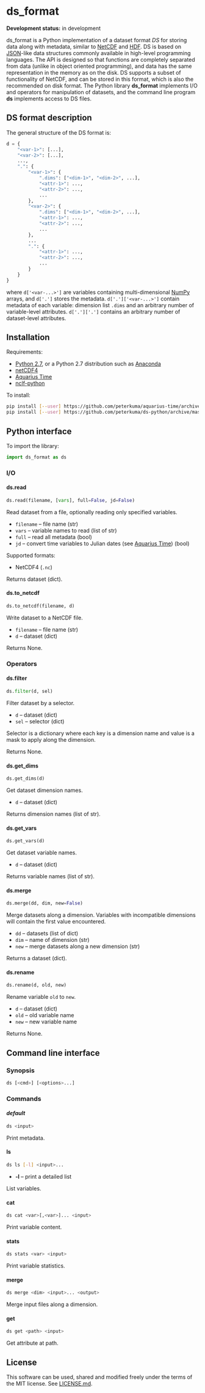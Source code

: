 # ds_format

**Development status:** in development

ds_format is a Python implementation of a dataset
format *DS* for storing data along with metadata, similar to
[NetCDF](https://www.unidata.ucar.edu/software/netcdf/)
and [HDF](https://www.hdfgroup.org).
DS is based on [JSON](https://json.org/)-like data structures commonly
available in high-level
programming languages. The API is designed so that functions are completely
separated
from data (unlike in object oriented programming), and data has the same
representation in the memory as on the disk. DS supports a subset
of functionality of NetCDF,
and can be stored in this format, which is also the recommended
on disk format. The Python library **ds_format** implements I/O and operators
for manipulation of datasets, and the command line program **ds** implements
access to DS files.

## DS format description

The general structure of the DS format is:

```python
d = {
    "<var-1>": [...],
    "<var-2>": [...],
    ...,
    ".": {
        "<var-1>": {
            ".dims": ["<dim-1>", "<dim-2>", ...],
            "<attr-1>": ...,
            "<attr-2>": ...,
            ...
        },
        "<var-2>": {
            ".dims": ["<dim-1>", "<dim-2>", ...],
            "<attr-1>": ...,
            "<attr-2>": ...,
            ...
        },
        ...
        ".": {
            "<attr-1>": ...,
            "<attr-2>": ...,
            ...
        }
    }
}
```

where `d['<var-...>']` are variables containing multi-dimensional
[NumPy](https://www.numpy.org/)
arrays, and `d['.']` stores the metadata. `d['.']['<var-...>']` contain
metadata of each variable: dimension list `.dims` and an
arbitrary number of variable-level attributes. `d['.']['.']` contains an
arbitrary number of dataset-level attributes.

## Installation

Requirements:

- [Python 2.7](https://www.python.org/), or a Python 2.7 distribution such
as [Anaconda](https://www.anaconda.com/distribution/)
- [netCDF4](http://unidata.github.io/netcdf4-python/netCDF4/index.html)
- [Aquarius Time](https://github.com/peterkuma/aquarius-time)
- [nclf-python](https://github.com/peterkuma/nclf-python)

To install:

```sh
pip install [--user] https://github.com/peterkuma/aquarius-time/archive/master.zip https://github.com/peterkuma/nclf-python/archive/master.zip
pip install [--user] https://github.com/peterkuma/ds-python/archive/master.zip
```

## Python interface

To import the library:

```python
import ds_format as ds
```

### I/O

#### ds.read

```python
ds.read(filename, [vars], full=False, jd=False)
```

Read dataset from a file, optionally reading only specified variables.

- `filename` – file name (str)
- `vars` – variable names to read (list of str)
- `full` – read all metadata (bool)
- `jd` – convert time variables to Julian dates 
(see [Aquarius Time](https://github.com/peterkuma/aquarius-time))
(bool)

Supported formats:

- NetCDF4 (`.nc`)

Returns dataset (dict).

#### ds.to_netcdf

```python
ds.to_netcdf(filename, d)
```

Write dataset to a NetCDF file.

- `filename` – file name (str)
- `d` – dataset (dict)

Returns None.

### Operators

#### ds.filter

```python
ds.filter(d, sel)
```

Filter dataset by a selector.

- `d` – dataset (dict)
- `sel` – selector (dict)

Selector is a dictionary where each key is a dimension name and value
is a mask to apply along the dimension.

Returns None.

#### ds.get_dims

```python
ds.get_dims(d)
```

Get dataset dimension names.

- `d` – dataset (dict)

Returns dimension names (list of str).

#### ds.get_vars

```python
ds.get_vars(d)
```

Get dataset variable names.

- `d` – dataset (dict)

Returns variable names (list of str).

#### ds.merge

```python
ds.merge(dd, dim, new=False)
```

Merge datasets along a dimension. Variables with incompatible dimensions
will contain the first value encountered.

- `dd` – datasets (list of dict)
- `dim` – name of dimension (str)
- `new` – merge datasets along a new dimension (str)

Returns a dataset (dict).

#### ds.rename

```python
ds.rename(d, old, new)
```

Rename variable `old` to `new`.

- `d` – dataset (dict)
- `old` – old variable name
- `new` – new variable name

Returns None.

## Command line interface

### Synopsis

```sh
ds [<cmd>] [<options>...]
```

### Commands

#### *default*

```sh
ds <input>
```

Print metadata.

#### ls

```sh
ds ls [-l] <input>...
```

- **-l** – print a detailed list

List variables.

#### cat

```sh
ds cat <var>[,<var>]... <input>
```

Print variable content.

#### stats

```sh
ds stats <var> <input>
```

Print variable statistics.

#### merge

```sh
ds merge <dim> <input>... <output>
```

Merge input files along a dimension.

#### get

```sh
ds get <path> <input>
```

Get attribute at path.

## License

This software can be used, shared and  modified freely under the terms of
the MIT license. See [LICENSE.md](LICENSE.md).
